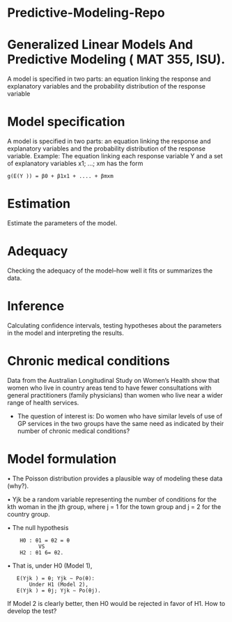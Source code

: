 # Predictive-Modeling-Repo
# Generalized Linear Models And Predictive Modeling ( MAT 355, ISU).
A model is specified in two parts: an equation linking the response and explanatory variables and 
the probability distribution of the response variable

# Model specification
A model is specified in two parts: an equation linking the response and
explanatory variables and the probability distribution of the response variable.
Example: The equation linking each response variable Y and a set of explanatory
variables x1; ...; xm has the form

    g(E(Y )) = β0 + β1x1 + .... + βmxm

# Estimation
Estimate the parameters of the model.

# Adequacy
Checking the adequacy of the model–how well it fits or summarizes the data.

# Inference
Calculating confidence intervals, testing hypotheses about the parameters in the
model and interpreting the results.

# Chronic medical conditions
Data from the Australian Longitudinal Study on Women’s Health show that women who
live in country areas tend to have fewer consultations with general practitioners (family
physicians) than women who live near a wider range of health services.

- The question of interest is: Do women who have similar levels of use of GP services in
  the two groups have the same need as indicated by their number of chronic medical
 conditions?

# Model formulation
  • The Poisson distribution provides a plausible way of modeling these data (why?).
  
  • Yjk be a random variable representing the number of conditions for the kth woman
    in the jth group, where j = 1 for the town group and j = 2 for the country group.
  
  • The null hypothesis
  
        H0 : θ1 = θ2 = θ
              VS
        H2 : θ1 6= θ2.
       
  • That is, under H0 (Model 1),
  
       E(Yjk ) = θ; Yjk ∼ Po(θ):
           Under H1 (Model 2),
       E(Yjk ) = θj; Yjk ∼ Po(θj).
       
If Model 2 is clearly better, then H0 would be rejected in favor of H1.
How to develop the test?





